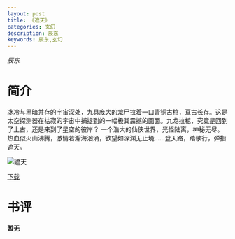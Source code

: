 ```yaml
---
layout: post
title: 《遮天》
categories: 玄幻
description: 辰东
keywords: 辰东,玄幻
---
```

*辰东*
# 简介
冰冷与黑暗并存的宇宙深处，九具庞大的龙尸拉着一口青铜古棺，亘古长存。这是太空探测器在枯寂的宇宙中捕捉到的一幅极其震撼的画面。九龙拉棺，究竟是回到了上古，还是来到了星空的彼岸？ 一个浩大的仙侠世界，光怪陆离，神秘无尽。热血似火山沸腾，激情若瀚海汹涌，欲望如深渊无止境……登天路，踏歌行，弹指遮天。

![遮天](https://cdn.jsdelivr.net/gh/YYbooks0/yybooks0img@master/bookscover2/遮天.6ojtrhn0gy80.jpg)

[下载](https://link.jscdn.cn/1drv/aHR0cHM6Ly8xZHJ2Lm1zL3QvcyFBaGU2R2dNWmVFb2poV3FHWHBMdEZWajN4UmtlP2U9VzNLeWRn.txt)

# 书评
**暂无**